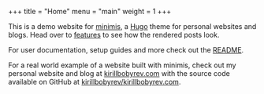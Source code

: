+++
title = "Home"
menu = "main"
weight = 1
+++

This is a demo website for [minimis](https://github.com/kirillbobyrev/minimis),
a [Hugo](https://gohugo/io) theme for personal websites and blogs. Head over to
[features](./features) to see how the rendered posts look.

For user documentation, setup guides and more check out the
[README](https://github.com/kirillbobyrev/minimis/README.md).

For a real world example of a website built with minimis, check out my personal
website and blog at [kirillbobyrev.com](https://kirillbobyrev.com) with the
source code available on GitHub at
[kirillbobyrev/kirillbobyrev.com](https://github.com/kirillbobyrev/kirillbobyrev.com).
